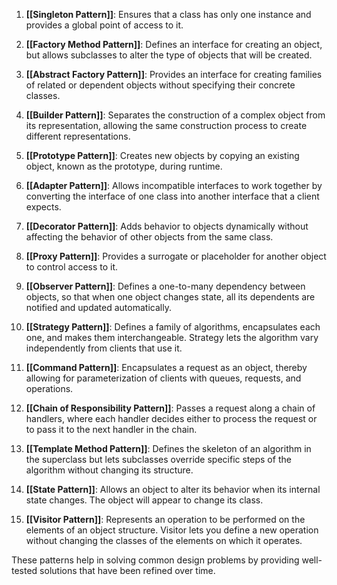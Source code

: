 
1. **[[Singleton Pattern]]**: Ensures that a class has only one instance and provides a global point of access to it.

2. **[[Factory Method Pattern]]**: Defines an interface for creating an object, but allows subclasses to alter the type of objects that will be created.

3. **[[Abstract Factory Pattern]]**: Provides an interface for creating families of related or dependent objects without specifying their concrete classes.

4. **[[Builder Pattern]]**: Separates the construction of a complex object from its representation, allowing the same construction process to create different representations.

5. **[[Prototype Pattern]]**: Creates new objects by copying an existing object, known as the prototype, during runtime.

6. **[[Adapter Pattern]]**: Allows incompatible interfaces to work together by converting the interface of one class into another interface that a client expects.

7. **[[Decorator Pattern]]**: Adds behavior to objects dynamically without affecting the behavior of other objects from the same class.

8. **[[Proxy Pattern]]**: Provides a surrogate or placeholder for another object to control access to it.

9. **[[Observer Pattern]]**: Defines a one-to-many dependency between objects, so that when one object changes state, all its dependents are notified and updated automatically.

10. **[[Strategy Pattern]]**: Defines a family of algorithms, encapsulates each one, and makes them interchangeable. Strategy lets the algorithm vary independently from clients that use it.

11. **[[Command Pattern]]**: Encapsulates a request as an object, thereby allowing for parameterization of clients with queues, requests, and operations.

12. **[[Chain of Responsibility Pattern]]**: Passes a request along a chain of handlers, where each handler decides either to process the request or to pass it to the next handler in the chain.

13. **[[Template Method Pattern]]**: Defines the skeleton of an algorithm in the superclass but lets subclasses override specific steps of the algorithm without changing its structure.

14. **[[State Pattern]]**: Allows an object to alter its behavior when its internal state changes. The object will appear to change its class.

15. **[[Visitor Pattern]]**: Represents an operation to be performed on the elements of an object structure. Visitor lets you define a new operation without changing the classes of the elements on which it operates.

These patterns help in solving common design problems by providing well-tested solutions that have been refined over time.